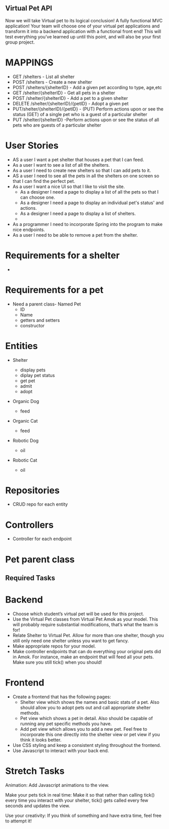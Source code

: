 ## Virtual Pet API
Now we will take Virtual pet to its logical conclusion! A fully functional MVC application! Your team will choose one of your virtual pet applications and transform it into a backend application with a functional front end! This will test everything you’ve learned up until this point, and will also be your first group project.

# MAPPINGS
- GET /shelters  - List all shelter
- POST /shelters - Create a new shelter
- POST /shelters/{shelterID} - Add a given pet according to type, age,etc
- GET /shelter/{shelterID} - Get all pets in a shelter
- POST /shelter/{shelterID} - Add a pet to a given shelter
- DELETE /shelter/{shelterID}/{petID} - Adopt a given pet
- PUT/shelter/{shelterID}/{petID} - (PUT) Perform actions upon or see the status (GET) of a single pet who is a guest of a particular shelter
- PUT /shelter/{shelterID} -Perform actions upon or see the status of all pets who are guests of a particular shelter

# User Stories

- AS a user I want a pet shelter that houses a pet that I can feed.
- As a user I want to see a list of all the shelters.
- As a user I need to create new shelters so that I can add pets to it.
- AS a user I need to see all the pets in all the shelters on one screen so that I can find the perfect pet.
- As a user I want a nice UI so that I like to visit the site.
  - As a designer I need a page to display a list of all the pets so that I can choose one.
  - As a designer I need a page to display an individual pet's status' and actions.
  - As a designer I need a page to display a list of shelters.
  - 
- As a programmer I need to incorporate Spring into the program to make nice endpoints.
- As a user I need to be able to remove a pet from the shelter.



# Requirements for a shelter

- 

# Requirements for a pet

- Need a parent class- Named Pet
  - ID
  - Name
  - getters and setters
  - constructor
  
# Entities

- Shelter
  - display pets
  - diplay pet status
  - get pet
  - admit
  - adopt
  

- Organic Dog
  - feed
- Organic Cat
  - feed
- Robotic Dog
  - oil
- Robotic Cat
  - oil

# Repositories

- CRUD repo for each entity

# Controllers

- Controller for each endpoint
  

# Pet parent class

## Required Tasks
# Backend
- Choose which student’s virtual pet will be used for this project.
- Use the Virtual Pet classes from Virtual Pet Amok as your model. This will probably require substantial modifications, that’s what the team is for!
- Relate Shelter to Virtual Pet. Allow for more than one shelter, though you still only need one shelter unless you want to get fancy.
- Make appropriate repos for your model.
- Make controller endpoints that can do everything your original pets did in Amok. For instance, make an endpoint that will feed all your pets. Make sure you still tick() when you should!
# Frontend
- Create a frontend that has the following pages:
  - Shelter view which shows the names and basic stats of a pet. Also should allow you to adopt pets out and call appropriate shelter methods.
  - Pet view which shows a pet in detail. Also should be capable of running any pet specific methods you have.
  - Add pet view which allows you to add a new pet. Feel free to incorporate this one directly into the shelter view or pet view if you think it looks better.
- Use CSS styling and keep a consistent styling throughout the frontend.
- Use Javascript to interact with your back end.
# Stretch Tasks

Animation:
Add Javascript animations to the view.

Make your pets tick in real time:
Make it so that rather than calling tick() every time you interact with your shelter, tick() gets called every few seconds and updates the view.

Use your creativity:
If you think of something and have extra time, feel free to attempt it!
